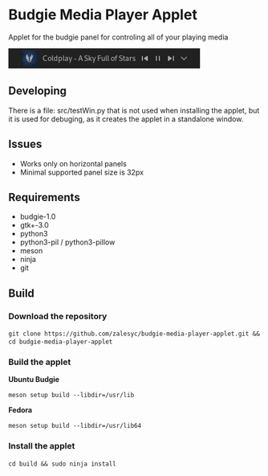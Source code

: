 # Budgie Media Player Applet
Applet for the budgie panel for controling all of your playing media

![screenshot](screenshot.png)

## Developing
There is a file: src/testWin.py that is not used when installing the applet, but it is used for debuging, as it creates the applet in a standalone window.

## Issues 
- Works only on horizontal panels
- Minimal supported panel size is 32px

## Requirements
- budgie-1.0 
- gtk+-3.0
- python3
- python3-pil / python3-pillow
- meson
- ninja
- git

## Build 
### Download the repository
~~~ shell
git clone https://github.com/zalesyc/budgie-media-player-applet.git && cd budgie-media-player-applet
~~~

### Build the applet
**Ubuntu Budgie**
~~~ shell
meson setup build --libdir=/usr/lib
~~~

**Fedora**
~~~ shell
meson setup build --libdir=/usr/lib64
~~~

### Install the applet
~~~ shell
cd build && sudo ninja install
~~~

